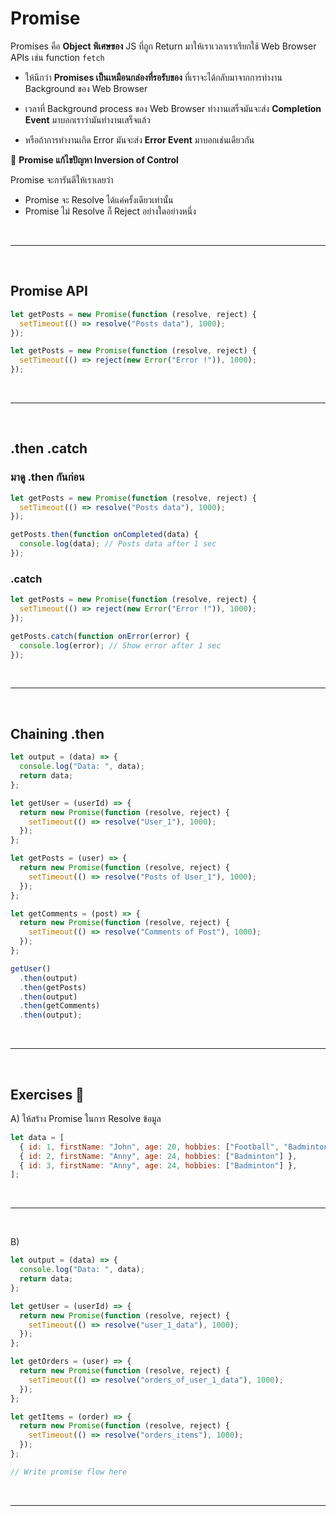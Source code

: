 # Promise

Promises คือ **Object พิเศษของ** JS ที่ถูก Return มาให้เราเวลาเราเรียกใช้ Web Browser APIs เช่น function `fetch`

- ให้นึกว่า **Promises เป็นเหมือนกล่องที่รอรับของ** ที่เราจะได้กลับมาจากการทำงาน Background ของ Web Browser

- เวลาที่ Background process ของ Web Browser ทำงานเสร็จมันจะส่ง **Completion Event** มาบอกเราว่ามันทำงานเสร็จแล้ว

- หรือถ้าการทำงานเกิด Error มันจะส่ง **Error Event** มาบอกเช่นเดียวกัน

🌟 **Promise แก้ไขปัญหา Inversion of Control**

Promise จะการันตีให้เราเลยว่า

- Promise จะ Resolve ได้แค่ครั้งเดียวเท่านั้น
- Promise ไม่ Resolve ก็ Reject อย่างใดอย่างหนึ่ง

<br><hr><br>

## Promise API

```js
let getPosts = new Promise(function (resolve, reject) {
  setTimeout(() => resolve("Posts data"), 1000);
});
```

```js
let getPosts = new Promise(function (resolve, reject) {
  setTimeout(() => reject(new Error("Error !")), 1000);
});
```

<br><hr><br>

## .then .catch

### มาดู .then กันก่อน

```js
let getPosts = new Promise(function (resolve, reject) {
  setTimeout(() => resolve("Posts data"), 1000);
});

getPosts.then(function onCompleted(data) {
  console.log(data); // Posts data after 1 sec
});
```

### .catch

```js
let getPosts = new Promise(function (resolve, reject) {
  setTimeout(() => reject(new Error("Error !")), 1000);
});

getPosts.catch(function onError(error) {
  console.log(error); // Show error after 1 sec
});
```

<br><hr><br>

## Chaining .then

```js
let output = (data) => {
  console.log("Data: ", data);
  return data;
};

let getUser = (userId) => {
  return new Promise(function (resolve, reject) {
    setTimeout(() => resolve("User_1"), 1000);
  });
};

let getPosts = (user) => {
  return new Promise(function (resolve, reject) {
    setTimeout(() => resolve("Posts of User_1"), 1000);
  });
};

let getComments = (post) => {
  return new Promise(function (resolve, reject) {
    setTimeout(() => resolve("Comments of Post"), 1000);
  });
};

getUser()
  .then(output)
  .then(getPosts)
  .then(output)
  .then(getComments)
  .then(output);
```

<br><hr><br>

## Exercises 🏅

A) ให้สร้าง Promise ในการ Resolve ข้อมูล

```js
let data = [
  { id: 1, firstName: "John", age: 20, hobbies: ["Football", "Badminton"] },
  { id: 2, firstName: "Anny", age: 24, hobbies: ["Badminton"] },
  { id: 3, firstName: "Anny", age: 24, hobbies: ["Badminton"] },
];
```

<br><hr><br>

B)

```js
let output = (data) => {
  console.log("Data: ", data);
  return data;
};

let getUser = (userId) => {
  return new Promise(function (resolve, reject) {
    setTimeout(() => resolve("user_1_data"), 1000);
  });
};

let getOrders = (user) => {
  return new Promise(function (resolve, reject) {
    setTimeout(() => resolve("orders_of_user_1_data"), 1000);
  });
};

let getItems = (order) => {
  return new Promise(function (resolve, reject) {
    setTimeout(() => resolve("orders_items"), 1000);
  });
};

// Write promise flow here
```

<br><hr><br>
